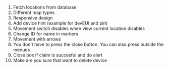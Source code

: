 1. Fetch locations from database
2. Different map types
3. Responsive design
4. Add device hint (example for devEUI and pin)
5. Movement switch disables when view current location disables
6. Change ID for name in markers
7. Movement with arrows
8. You don't have to press the close button. You can also press outside the menues
9. Close box if claim is succesful and do alert
10. Make are you sure that want to delete device
